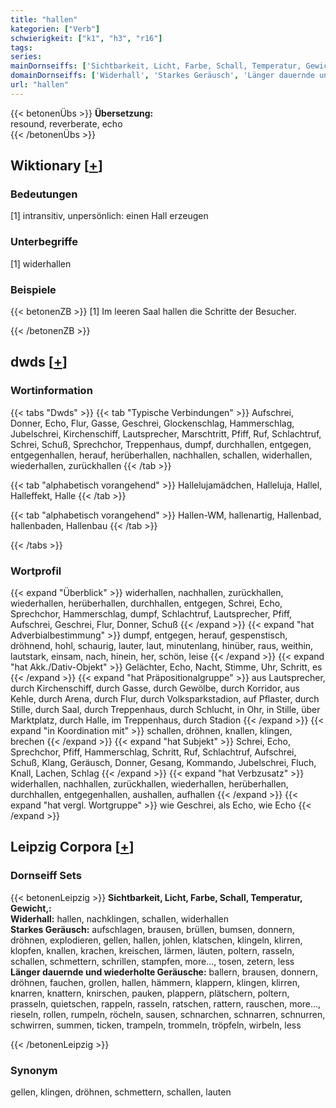 ```yaml
---
title: "hallen"
kategorien: ["Verb"]
schwierigkeit: ["k1", "h3", "r16"]
tags:
series:
mainDornseiffs: ['Sichtbarkeit, Licht, Farbe, Schall, Temperatur, Gewicht,']
domainDornseiffs: ['Widerhall', 'Starkes Geräusch', 'Länger dauernde und wiederholte Geräusche']
url: "hallen"
---
```


{{< betonenÜbs >}}
**Übersetzung:**  
resound, reverberate, echo  
{{< /betonenÜbs >}}

## Wiktionary [[+](https://de.wiktionary.org/wiki/hallen)]

### Bedeutungen
[1] intransitiv, unpersönlich: einen Hall erzeugen  

### Unterbegriffe
[1] widerhallen  

### Beispiele
{{< betonenZB >}}
[1] Im leeren Saal hallen die Schritte der Besucher.  

{{< /betonenZB >}}


## dwds [[+](https://www.dwds.de/wb/hallen)]

### Wortinformation
{{< tabs "Dwds" >}}
{{< tab "Typische Verbindungen" >}}
Aufschrei, Donner, Echo, Flur, Gasse, Geschrei, Glockenschlag, Hammerschlag, Jubelschrei, Kirchenschiff, Lautsprecher, Marschtritt, Pfiff, Ruf, Schlachtruf, Schrei, Schuß, Sprechchor, Treppenhaus, dumpf, durchhallen, entgegen, entgegenhallen, herauf, herüberhallen, nachhallen, schallen, widerhallen, wiederhallen, zurückhallen
{{< /tab >}}

{{< tab "alphabetisch vorangehend" >}}
Hallelujamädchen, Halleluja, Hallel, Halleffekt, Halle
{{< /tab >}}

{{< tab "alphabetisch vorangehend" >}}
Hallen-WM, hallenartig, Hallenbad, hallenbaden, Hallenbau
{{< /tab >}}

{{< /tabs >}}

### Wortprofil
{{< expand "Überblick" >}} widerhallen, nachhallen, zurückhallen, wiederhallen, herüberhallen, durchhallen, entgegen, Schrei, Echo, Sprechchor, Hammerschlag, dumpf, Schlachtruf, Lautsprecher, Pfiff, Aufschrei, Geschrei, Flur, Donner, Schuß {{< /expand >}}
{{< expand "hat Adverbialbestimmung" >}} dumpf, entgegen, herauf, gespenstisch, dröhnend, hohl, schaurig, lauter, laut, minutenlang, hinüber, raus, weithin, lautstark, einsam, nach, hinein, her, schön, leise {{< /expand >}}
{{< expand "hat Akk./Dativ-Objekt" >}} Gelächter, Echo, Nacht, Stimme, Uhr, Schritt, es {{< /expand >}}
{{< expand "hat Präpositionalgruppe" >}} aus Lautsprecher, durch Kirchenschiff, durch Gasse, durch Gewölbe, durch Korridor, aus Kehle, durch Arena, durch Flur, durch Volksparkstadion, auf Pflaster, durch Stille, durch Saal, durch Treppenhaus, durch Schlucht, in Ohr, in Stille, über Marktplatz, durch Halle, im Treppenhaus, durch Stadion {{< /expand >}}
{{< expand "in Koordination mit" >}} schallen, dröhnen, knallen, klingen, brechen {{< /expand >}}
{{< expand "hat Subjekt" >}} Schrei, Echo, Sprechchor, Pfiff, Hammerschlag, Schritt, Ruf, Schlachtruf, Aufschrei, Schuß, Klang, Geräusch, Donner, Gesang, Kommando, Jubelschrei, Fluch, Knall, Lachen, Schlag {{< /expand >}}
{{< expand "hat Verbzusatz" >}} widerhallen, nachhallen, zurückhallen, wiederhallen, herüberhallen, durchhallen, entgegenhallen, aushallen, aufhallen {{< /expand >}}
{{< expand "hat vergl. Wortgruppe" >}} wie Geschrei, als Echo, wie Echo {{< /expand >}}

## Leipzig Corpora [[+](https://corpora.uni-leipzig.de/en/res?word=hallen&corpusId=deu_newscrawl-public_2018)]

### Dornseiff Sets
{{< betonenLeipzig >}}
**Sichtbarkeit, Licht, Farbe, Schall, Temperatur, Gewicht,:**  
**Widerhall:** hallen, nachklingen, schallen, widerhallen  
**Starkes Geräusch:** aufschlagen, brausen, brüllen, bumsen, donnern, dröhnen, explodieren, gellen, hallen, johlen, klatschen, klingeln, klirren, klopfen, knallen, krachen, kreischen, lärmen, läuten, poltern, rasseln, schallen, schmettern, schrillen, stampfen, more..., tosen, zetern, less  
**Länger dauernde und wiederholte Geräusche:** ballern, brausen, donnern, dröhnen, fauchen, grollen, hallen, hämmern, klappern, klingen, klirren, knarren, knattern, knirschen, pauken, plappern, plätschern, poltern, prasseln, quietschen, rappeln, rasseln, ratschen, rattern, rauschen, more..., rieseln, rollen, rumpeln, röcheln, sausen, schnarchen, schnarren, schnurren, schwirren, summen, ticken, trampeln, trommeln, tröpfeln, wirbeln, less  

{{< /betonenLeipzig >}}

### Synonym
gellen, klingen, dröhnen, schmettern, schallen, lauten

